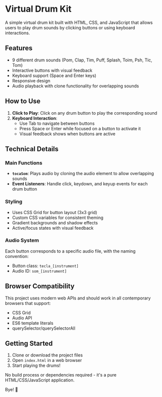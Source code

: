 # Virtual Drum Kit

A simple virtual drum kit built with HTML, CSS, and JavaScript that allows users to play drum sounds by clicking buttons or using keyboard interactions.

## Features

- 9 different drum sounds (Pom, Clap, Tim, Puff, Splash, Toim, Psh, Tic, Tom)
- Interactive buttons with visual feedback
- Keyboard support (Space and Enter keys)
- Responsive design
- Audio playback with clone functionality for overlapping sounds

## How to Use

1. **Click to Play**: Click on any drum button to play the corresponding sound
2. **Keyboard Interaction**: 
   - Use Tab to navigate between buttons
   - Press Space or Enter while focused on a button to activate it
   - Visual feedback shows when buttons are active

## Technical Details

### Main Functions

- **`tocaSom`**: Plays audio by cloning the audio element to allow overlapping sounds
- **Event Listeners**: Handle click, keydown, and keyup events for each drum button

### Styling

- Uses CSS Grid for button layout (3x3 grid)
- Custom CSS variables for consistent theming
- Gradient backgrounds and shadow effects
- Active/focus states with visual feedback

### Audio System

Each button corresponds to a specific audio file, with the naming convention:
- Button class: `tecla_[instrument]`
- Audio ID: `som_[instrument]`

## Browser Compatibility

This project uses modern web APIs and should work in all contemporary browsers that support:
- CSS Grid
- Audio API
- ES6 template literals
- querySelector/querySelectorAll

## Getting Started

1. Clone or download the project files
2. Open `index.html` in a web browser
3. Start playing the drums!

No build process or dependencies required - it's a pure HTML/CSS/JavaScript application.

Bye! 🥁
